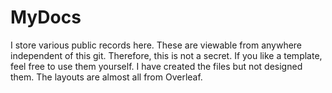 # MyDocs
I store various public records here. These are viewable from anywhere independent of this git. Therefore, this is not a secret. If you like a template, feel free to use them yourself.
I have created the files but not designed them. The layouts are almost all from Overleaf.

